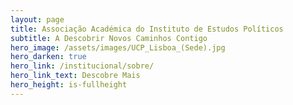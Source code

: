 ```yaml
---
layout: page
title: Associação Académica do Instituto de Estudos Políticos
subtitle: A Descobrir Novos Caminhos Contigo
hero_image: /assets/images/UCP_Lisboa_(Sede).jpg
hero_darken: true
hero_link: /institucional/sobre/
hero_link_text: Descobre Mais
hero_height: is-fullheight
---
```


